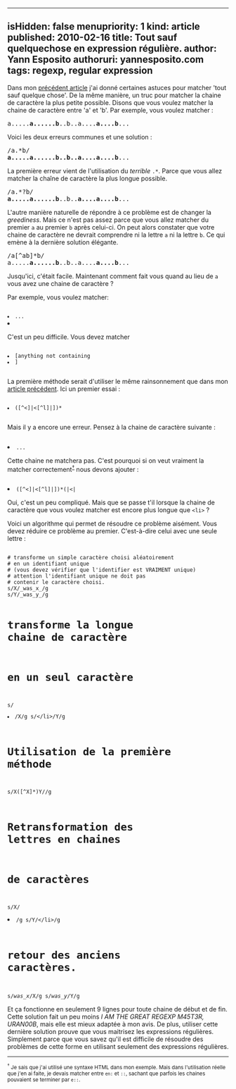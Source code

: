 -----
isHidden:       false
menupriority:   1
kind:           article
published: 2010-02-16
title: Tout sauf quelquechose en expression régulière.
author: Yann Esposito
authoruri: yannesposito.com
tags:  regexp, regular expression
-----

Dans mon [précédent article](previouspost) j'ai donné certaines astuces pour matcher 'tout sauf quelque chose'. De la même manière, un truc pour matcher la chaine de caractère la plus petite possible.
Disons que vous voulez matcher la chaine de caractère entre 'a' et 'b'. Par exemple, vous voulez matcher :

<pre class="twilight">
a.....<span class="Constant"><strong>a......b</strong></span>..b..a....<span class="Constant"><strong>a....b</strong></span>...
</pre>

Voici les deux erreurs communes et une solution :

<pre class="twilight">
/a.*b/
<span class="Constant"><strong>a.....a......b..b..a....a....b</strong></span>...
</pre>

La première erreur vient de l'utilisation du *terrible* `.*`. Parce que vous allez matcher la chaîne de caractère la plus longue possible.

<pre class="twilight">
/a.*?b/
<span class="Constant"><strong>a.....a......b</strong></span>..b..<span class="Constant"><strong>a....a....b</strong></span>...
</pre>

 L'autre manière naturelle de répondre à ce problème est de changer la *greediness*. Mais ce n'est pas assez parce que vous allez matcher du premier `a` au premier `b` après celui-ci. On peut alors constater que votre chaine de caractère ne devrait comprendre ni la lettre `a` ni la lettre `b`. Ce qui emène à la dernière solution élégante.

<pre class="twilight">
/a[^ab]*b/
a.....<span class="Constant"><strong>a......b</strong></span>..b..a....<span class="Constant"><strong>a....b</strong></span>...
</pre>

Jusqu'ici, c'était facile. Maintenant comment fait vous quand au lieu de `a` vous avez une chaine de caractère ?

Par exemple, vous voulez matcher:
<div><code class="perl">
<li>...<li>
</code></div>

C'est un peu difficile. Vous devez matcher
<div><code class="perl">
<li>[anything not containing <li>]</li>
</code></div>

La première méthode serait d'utiliser le même rainsonnement que dans mon [article précédent](previouspost). Ici un premier essai :

<div><code class="perl">
<li>([^<]|<[^l]|<l[^i]|<li[^>])*</li>
</code></div>

Mais il y a encore une erreur. Pensez à la chaine de caractère suivante :
<div><code class="perl">
<li>...<li</li>
</code></div>

Cette chaine ne matchera pas. C'est pourquoi si on veut vraiment la matcher correctement<sup><a href="#note1">&dagger;</a></sup> nous devons ajouter :
<div><code class="perl">
<li>([^<]|<[^l]|<l[^i]|<li[^>])*(|<|<l|<li)</li>
</code></div>

Oui, c'est un peu compliqué. Mais que se passe t'il lorsque la chaine de caractère que vous voulez matcher est encore plus longue que `<li>` ?

Voici un algorithme qui permet de résoudre ce problème aisément. Vous devez réduire ce problème au premier. C'est-à-dire celui avec une seule lettre :

<div><code class="perl">
# transforme un simple caractère choisi aléatoirement
# en un identifiant unique
# (vous devez vérifier que l'identifier est VRAIMENT unique)
# attention l'identifiant unique ne doit pas 
# contenir le caractère choisi.
s/X/_was_x_/g
s/Y/_was_y_/g

# transforme la longue chaine de caractère
# en un seul caractère
s/<li>/X/g
s/<\/li>/Y/g

# Utilisation de la première méthode
s/X([^X]*)Y//g

# Retransformation des lettres en chaines
# de caractères
s/X/<li>/g
s/Y/<\/li>/g

# retour des anciens caractères.
s/_was_x_/X/g
s/_was_y_/Y/g
</code></div>

Et ça fonctionne en seulement 9 lignes pour toute chaine de début et de fin.
Cette solution fait un peu moins *I AM THE GREAT REGEXP M45T3R, URAN00B*, mais elle est mieux adaptée à mon avis. De plus, utiliser cette dernière solution prouve que vous maitrisez les expressions régulières. Simplement parce que vous savez qu'il est difficile de résoudre des problèmes de cette forme en utilisant seulement des expressions régulières.

---

<small><a name="note1"><sup>&dagger;</sup></a> Je sais que j'ai utilisé une syntaxe HTML dans mon exemple. Mais dans l'utilisation réelle que j'en ai faite, je devais matcher entre `en:` et `::`, sachant que parfois les chaines pouvaient se terminer par `e::`. </small>

[previouspost]: /Scratch/fr/blog/2010-02-16-All-but-something-regexp--2- "All but something regexp"
